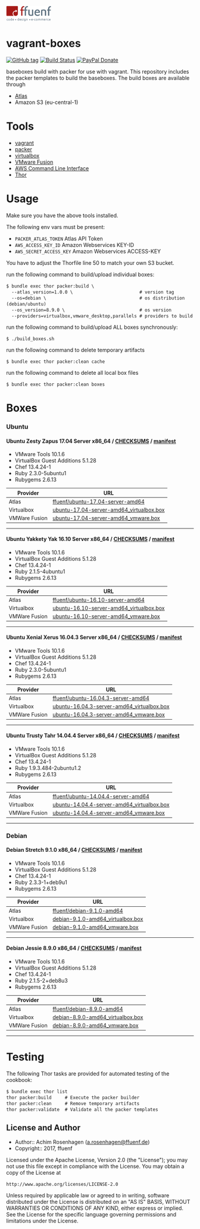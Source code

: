 <a href="http://www.ffuenf.de" title="ffuenf - code • design • e-commerce"><img src="https://github.com/ffuenf/Ffuenf_Common/blob/master/skin/adminhtml/default/default/ffuenf/ffuenf.png" alt="ffuenf - code • design • e-commerce" /></a>

vagrant-boxes
=============
[![GitHub tag](http://img.shields.io/github/tag/ffuenf/vagrant-boxes.svg)](https://github.com/ffuenf/vagrant-boxes/tags)
[![Build Status](http://img.shields.io/travis/ffuenf/vagrant-boxes.svg)](https://travis-ci.org/ffuenf/vagrant-boxes)
[![PayPal Donate](https://img.shields.io/badge/paypal-donate-blue.svg)](https://www.paypal.com/cgi-bin/webscr?cmd=_s-xclick&hosted_button_id=J2PQS2WLT2Y8W&item_name=dop%3a%20vagrant-boxes&item_number=vagrant-boxes&currency_code=EUR)

baseboxes build with packer for use with vagrant.
This repository includes the packer templates to build the baseboxes.
The build boxes are available through 

* [Atlas](https://atlas.hashicorp.com/ffuenf)
* Amazon S3 (eu-central-1)

Tools
=====

* [vagrant](http://vagrantup.com)
* [packer](http://packer.io)
* [virtualbox](https://www.virtualbox.org/)
* [VMware Fusion](http://www.vmware.com/de/products/fusion/)
* [AWS Command Line Interface](http://aws.amazon.com/cli/)
* [Thor](http://whatisthor.com/)

Usage
=====

Make sure you have the above tools installed.

The following env vars must be present:
* `PACKER_ATLAS_TOKEN` Atlas API Token
* `AWS_ACCESS_KEY_ID` Amazon Webservices KEY-ID
* `AWS_SECRET_ACCESS_KEY` Amazon Webservices ACCESS-KEY

You have to adjust the Thorfile line 50 to match your own S3 bucket.

run the following command to build/upload individual boxes:
```
$ bundle exec thor packer:build \
  --atlas_version=1.0.0 \                         # version tag
  --os=debian \                                   # os distribution (debian/ubuntu)
  --os_version=8.9.0 \                            # os version
  --providers=virtualbox,vmware_desktop,parallels # providers to build
```

run the following command to build/upload ALL boxes synchronously:
```
$ ./build_boxes.sh
```

run the following command to delete temporary artifacts
```
$ bundle exec thor packer:clean cache
```

run the following command to delete all local box files
```
$ bundle exec thor packer:clean boxes
```

Boxes
=====

### Ubuntu
#### Ubuntu Zesty Zapus 17.04 Server x86_64 / [CHECKSUMS](https://s3.eu-central-1.amazonaws.com/ffuenf-vagrantboxes/CHECKSUMS) / [manifest](https://s3.eu-central-1.amazonaws.com/ffuenf-vagrantboxes/ubuntu-17.04-server-amd64.manifest.json)

* VMware Tools 10.1.6
* VirtualBox Guest Additions 5.1.28
* Chef 13.4.24-1
* Ruby 2.3.0-5ubuntu1
* Rubygems 2.6.13

| Provider          | URL                                                                                                                                                   |
| ----------------- | ----------------------------------------------------------------------------------------------------------------------------------------------------- |
| Atlas             | [ffuenf/ubuntu-17.04-server-amd64](https://atlas.hashicorp.com/ffuenf/ubuntu-17.04-server-amd64)                                                      |
| Virtualbox        | [ubuntu-17.04-server-amd64_virtualbox.box](https://s3.eu-central-1.amazonaws.com/ffuenf-vagrantboxes/ubuntu/ubuntu-17.04-server-amd64_virtualbox.box) |
| VMWare Fusion     | [ubuntu-17.04-server-amd64_vmware.box](https://s3.eu-central-1.amazonaws.com/ffuenf-vagrantboxes/ubuntu/ubuntu-17.04-server-amd64_vmware.box)         |

---

#### Ubuntu Yakkety Yak 16.10 Server x86_64 / [CHECKSUMS](https://s3.eu-central-1.amazonaws.com/ffuenf-vagrantboxes/CHECKSUMS) / [manifest](https://s3.eu-central-1.amazonaws.com/ffuenf-vagrantboxes/ubuntu-16.10-server-amd64.manifest.json)

* VMware Tools 10.1.6
* VirtualBox Guest Additions 5.1.28
* Chef 13.4.24-1
* Ruby 2.1.5-4ubuntu1
* Rubygems 2.6.13

| Provider          | URL                                                                                                                                                   |
| ----------------- | ----------------------------------------------------------------------------------------------------------------------------------------------------- |
| Atlas             | [ffuenf/ubuntu-16.10-server-amd64](https://atlas.hashicorp.com/ffuenf/ubuntu-16.10-server-amd64)                                                      |
| Virtualbox        | [ubuntu-16.10-server-amd64_virtualbox.box](https://s3.eu-central-1.amazonaws.com/ffuenf-vagrantboxes/ubuntu/ubuntu-16.10-server-amd64_virtualbox.box) |
| VMWare Fusion     | [ubuntu-16.10-server-amd64_vmware.box](https://s3.eu-central-1.amazonaws.com/ffuenf-vagrantboxes/ubuntu/ubuntu-16.10-server-amd64_vmware.box)         |

---

#### Ubuntu Xenial Xerus 16.04.3 Server x86_64 / [CHECKSUMS](https://s3.eu-central-1.amazonaws.com/ffuenf-vagrantboxes/CHECKSUMS) / [manifest](https://s3.eu-central-1.amazonaws.com/ffuenf-vagrantboxes/ubuntu-16.04.3-server-amd64.manifest.json)

* VMware Tools 10.1.6
* VirtualBox Guest Additions 5.1.28
* Chef 13.4.24-1
* Ruby 2.3.0-5ubuntu1
* Rubygems 2.6.13

| Provider          | URL                                                                                                                                                       |
| ----------------- | --------------------------------------------------------------------------------------------------------------------------------------------------------- |
| Atlas             | [ffuenf/ubuntu-16.04.3-server-amd64](https://atlas.hashicorp.com/ffuenf/ubuntu-16.04.3-server-amd64)                                                      |
| Virtualbox        | [ubuntu-16.04.3-server-amd64_virtualbox.box](https://s3.eu-central-1.amazonaws.com/ffuenf-vagrantboxes/ubuntu/ubuntu-16.04.3-server-amd64_virtualbox.box) |
| VMWare Fusion     | [ubuntu-16.04.3-server-amd64_vmware.box](https://s3.eu-central-1.amazonaws.com/ffuenf-vagrantboxes/ubuntu/ubuntu-16.04.3-server-amd64_vmware.box)         |

---

#### Ubuntu Trusty Tahr 14.04.4 Server x86_64 / [CHECKSUMS](https://s3.eu-central-1.amazonaws.com/ffuenf-vagrantboxes/CHECKSUMS) / [manifest](https://s3.eu-central-1.amazonaws.com/ffuenf-vagrantboxes/ubuntu-14.04.4-server-amd64.manifest.json)

* VMware Tools 10.1.6
* VirtualBox Guest Additions 5.1.28
* Chef 13.4.24-1
* Ruby 1.9.3.484-2ubuntu1.2
* Rubygems 2.6.13

| Provider          | URL                                                                                                                                                       |
| ----------------- | --------------------------------------------------------------------------------------------------------------------------------------------------------- |
| Atlas             | [ffuenf/ubuntu-14.04.4-server-amd64](https://atlas.hashicorp.com/ffuenf/ubuntu-14.04.4-server-amd64)                                                      |
| Virtualbox        | [ubuntu-14.04.4-server-amd64_virtualbox.box](https://s3.eu-central-1.amazonaws.com/ffuenf-vagrantboxes/ubuntu/ubuntu-14.04.4-server-amd64_virtualbox.box) |
| VMWare Fusion     | [ubuntu-14.04.4-server-amd64_vmware.box](https://s3.eu-central-1.amazonaws.com/ffuenf-vagrantboxes/ubuntu/ubuntu-14.04.4-server-amd64_vmware.box)         |

---

### Debian
#### Debian Stretch 9.1.0 x86_64 / [CHECKSUMS](https://s3.eu-central-1.amazonaws.com/ffuenf-vagrantboxes/CHECKSUMS) / [manifest](https://s3.eu-central-1.amazonaws.com/ffuenf-vagrantboxes/debian-9.1.0-amd64.manifest.json)

* VMware Tools 10.1.6
* VirtualBox Guest Additions 5.1.28
* Chef 13.4.24-1
* Ruby 2.3.3-1+deb9u1
* Rubygems 2.6.13

| Provider          | URL                                                                                                                                     |
| ----------------- | --------------------------------------------------------------------------------------------------------------------------------------- |
| Atlas             | [ffuenf/debian-9.1.0-amd64](https://atlas.hashicorp.com/ffuenf/debian-9.1.0-amd64)                                                      |
| Virtualbox        | [debian-9.1.0-amd64_virtualbox.box](https://s3.eu-central-1.amazonaws.com/ffuenf-vagrantboxes/debian/debian-9.1.0-amd64_virtualbox.box) |
| VMWare Fusion     | [debian-9.1.0-amd64_vmware.box](https://s3.eu-central-1.amazonaws.com/ffuenf-vagrantboxes/debian/debian-9.1.0-amd64_vmware.box)         |

---

#### Debian Jessie 8.9.0 x86_64 / [CHECKSUMS](https://s3.eu-central-1.amazonaws.com/ffuenf-vagrantboxes/CHECKSUMS) / [manifest](https://s3.eu-central-1.amazonaws.com/ffuenf-vagrantboxes/debian-8.9.0-amd64.manifest.json)

* VMware Tools 10.1.6
* VirtualBox Guest Additions 5.1.28
* Chef 13.4.24-1
* Ruby 2.1.5-2+deb8u3
* Rubygems 2.6.13

| Provider          | URL                                                                                                                                     |
| ----------------- | --------------------------------------------------------------------------------------------------------------------------------------- |
| Atlas             | [ffuenf/debian-8.9.0-amd64](https://atlas.hashicorp.com/ffuenf/debian-8.9.0-amd64)                                                      |
| Virtualbox        | [debian-8.9.0-amd64_virtualbox.box](https://s3.eu-central-1.amazonaws.com/ffuenf-vagrantboxes/debian/debian-8.9.0-amd64_virtualbox.box) |
| VMWare Fusion     | [debian-8.9.0-amd64_vmware.box](https://s3.eu-central-1.amazonaws.com/ffuenf-vagrantboxes/debian/debian-8.9.0-amd64_vmware.box)         |

---

Testing
=======

The following Thor tasks are provided for automated testing of the cookbook:

```
$ bundle exec thor list
thor packer:build     # Execute the packer builder
thor packer:clean     # Remove temporary artifacts
thor packer:validate  # Validate all the packer templates
```

License and Author
------------------

- Author:: Achim Rosenhagen (<a.rosenhagen@ffuenf.de>)
- Copyright:: 2017, ffuenf

Licensed under the Apache License, Version 2.0 (the "License");
you may not use this file except in compliance with the License.
You may obtain a copy of the License at

    http://www.apache.org/licenses/LICENSE-2.0

Unless required by applicable law or agreed to in writing, software
distributed under the License is distributed on an "AS IS" BASIS,
WITHOUT WARRANTIES OR CONDITIONS OF ANY KIND, either express or implied.
See the License for the specific language governing permissions and
limitations under the License.
